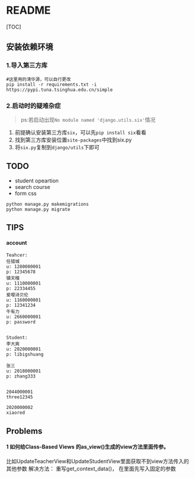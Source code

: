# README

[TOC]

## 安装依赖环境
### 1.导入第三方库
```shell
#这里用的清华源，可以自行更改
pip install -r requirements.txt -i https://pypi.tuna.tsinghua.edu.cn/simple
```
### 2.启动时的疑难杂症
>ps:若启动出现`No module named 'django.utils.six'`情况

1. 前提确认安装第三方库`six`，可以先`pip install six`看看
2. 找到第三方库安装位置`site-packages`中找到six.py
3. 将`six.py`复制到`django/utils`下即可

## TODO

- student opeartion
- search course
- form css

```shell
python manage.py makemigrations
python manage.py migrate
```

## TIPS

#### account
```text
Teahcer:
任猎城
u: 1280000001
p: 12345678
镇天稽
u: 1110000001
p: 22334455
爱嘤诗贝伦
u: 1160000001
p: 12341234
牛有力
u: 2660000001
p: password


Student:
李大爽
u: 2020000001
p: libigshuang

张三
u: 2018000001
p: zhang333


2044000001
three12345

2020000002
xiaored
```

## Problems

#### 1 如何给Class-Based Views 的as_view()生成的view方法里面传参。

比如UpdateTeacherView和UpdateStudentView里面获取不到view方法传入的其他参数
解决方法： 重写get_context_data()， 在里面先写入固定的参数